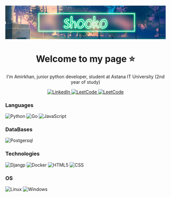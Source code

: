 ![Header](https://github.com/vshigimoto/vshigimoto/blob/main/vshoko.png)
<h1 align='center'> Welcome to my page ⭐ </h1>
<p align='center'>I'm Amirkhan, junior python developer, student at Astana IT University (2nd year of study) </p>
</p>
<p align='center'>
<a href="https://www.linkedin.com/in/amirkhan-mubarakov-%F0%9F%92%BB-6a91b2275/">
        <img src="https://img.shields.io/badge/LinkedIn-blue?style=flat-square&logo=linkedin" alt="LinkedIn">
    </a>
  <a href="https://leetcode.com/vshigimoto/">
        <img src="https://img.shields.io/badge/LeetCode-orange?style=flat-square&logo=LeetCode" alt="LeetCode">
    </a>
  <a href="https://t.me/vshooko">
        <img src="https://img.shields.io/badge/Telegram-2CA5E0?style=flat-square&logo=telegram&logoColor=white" alt="LeetCode">
    </a>
</p>

### Languages
![Python](https://img.shields.io/badge/Python-3776AB?style=for-the-badge&logo=python&logoColor=white)
![Go](https://img.shields.io/badge/go-%2300ADD8.svg?style=for-the-badge&logo=go&logoColor=white)
![JavaScript](https://img.shields.io/badge/JavaScript-F7DF1E?style=for-the-badge&logo=javascript&logoColor=black)

### DataBases
![Postgersql](https://img.shields.io/badge/PostgreSQL-316192?style=for-the-badge&logo=postgresql&logoColor=white)

### Technologies
![Djangp](https://img.shields.io/badge/Django-092E20?style=for-the-badge&logo=django&logoColor=whit)
![Docker](https://img.shields.io/badge/-Docker-00599C?style=for-the-badge&logo=docker)
![HTML5](https://img.shields.io/badge/HTML5-E34F26?style=for-the-badge&logo=html5&logoColor=white)
![CSS](https://img.shields.io/badge/CSS-239120?&style=for-the-badge&logo=css3&logoColor=white)

### OS
![Linux](https://img.shields.io/badge/Linux-FCC624?style=for-the-badge&logo=linux&logoColor=black)
![Windows](https://img.shields.io/badge/-Windows-blue?style=for-the-badge&logo=windows)
